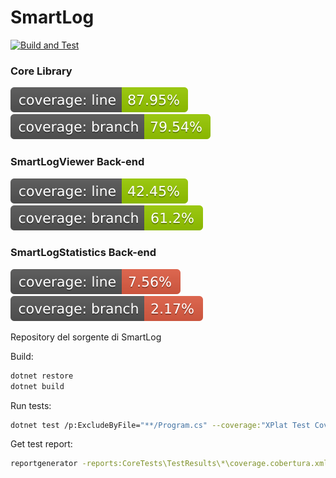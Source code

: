 # SmartLog

[![Build and Test](https://github.com/linvteam/SmartLogApp/actions/workflows/dotnet.yml/badge.svg)](https://github.com/linvteam/SmartLogApp/actions/workflows/dotnet.yml)
### Core Library
[![Line Coverage Core Status](./.github/badges/core/coverage-badge-line.svg)](https://github.com/danpetitt/open-cover-badge-generator-action/)
[![Branch Coverage Core Status](./.github/badges/core/coverage-badge-branch.svg)](https://github.com/danpetitt/open-cover-badge-generator-action/)

### SmartLogViewer Back-end
[![Line Coverage SmartLogViewer Status](./.github/badges/smartlogviewer/coverage-badge-line.svg)](https://github.com/danpetitt/open-cover-badge-generator-action/)
[![Branch Coverage SmartLogViewer Status](./.github/badges/smartlogviewer/coverage-badge-branch.svg)](https://github.com/danpetitt/open-cover-badge-generator-action/)

### SmartLogStatistics Back-end
[![Line Coverage SmartLogStatistics Status](./.github/badges/smartlogstatistics/coverage-badge-line.svg)](https://github.com/danpetitt/open-cover-badge-generator-action/)
[![Branch Coverage SmartLogStatistics Status](./.github/badges/smartlogstatistics/coverage-badge-branch.svg)](https://github.com/danpetitt/open-cover-badge-generator-action/)

Repository del sorgente di SmartLog

Build:
```bash
dotnet restore
dotnet build
```

Run tests:
```bash
dotnet test /p:ExcludeByFile="**/Program.cs" --coverage:"XPlat Test Coverage"
```

Get test report:
```bash
reportgenerator -reports:CoreTests\TestResults\*\coverage.cobertura.xml -targetdir:TestReport
```

